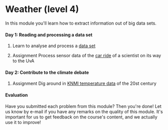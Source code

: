 # Weather (level 4)

In this module you'll learn how to extract information out of big data sets.

#### Day 1: Reading and processing a data set 

1. Learn to analyse and process a [data set](/python/files) 

2. <span class="badge badge-primary">Assignment</span> Process sensor data of the [car ride](/weather/dataprocessing) of a scientist on its way to the UvA

#### Day 2: Contribute to the climate debate 

1. <span class="badge badge-primary">Assignment</span> Dig around in [KNMI temperature data](/weather/climate) of the 20st century

#### Evaluation

Have you submitted each problem from this module? Then you're done! Let us know by e-mail if you have any remarks on the quality of this module. It's important for us to get feedback on the course's content, and we actually use it to improve!
